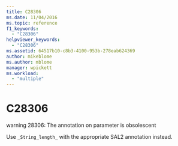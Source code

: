 ```yaml
---
title: C28306
ms.date: 11/04/2016
ms.topic: reference
f1_keywords:
  - "C28306"
helpviewer_keywords:
  - "C28306"
ms.assetid: 64517b10-c8b3-4100-953b-278eab624369
author: mikeblome
ms.author: mblome
manager: wpickett
ms.workload:
  - "multiple"
---
```

# C28306
warning 28306: The annotation on parameter is obsolescent

 Use `_String_length_` with the appropriate SAL2 annotation instead.